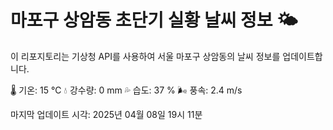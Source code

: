 
# 마포구 상암동 초단기 실황 날씨 정보 🌤️

이 리포지토리는 기상청 API를 사용하여 서울 마포구 상암동의 날씨 정보를 업데이트합니다. 

🌡️ 기온: 15 ℃
💧 강수량: 0 mm
💦 습도: 37 %
🌬️ 풍속: 2.4 m/s

마지막 업데이트 시각: 2025년 04월 08일 19시 11분    
